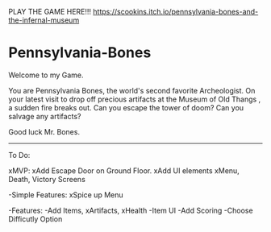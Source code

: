 PLAY THE GAME HERE!!!
https://scookins.itch.io/pennsylvania-bones-and-the-infernal-museum


# Pennsylvania-Bones
Welcome to my Game.

You are Pennsylvania Bones, the world's second favorite Archeologist. On your latest visit to drop off precious artifacts at the Museum of Old Thangs , a sudden fire breaks out. Can you escape the tower of doom? Can you salvage any artifacts? 

Good luck Mr. Bones.



-----------------------------------------------------------------

To Do:

xMVP:
    xAdd Escape Door on Ground Floor.
    xAdd UI elements
    xMenu, Death, Victory Screens
    
-Simple Features:
    xSpice up Menu

-Features:
    -Add Items, xArtifacts, xHealth
    -Item UI
    -Add Scoring
    -Choose Difficutly Option
    
